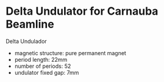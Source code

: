 # Delta Undulator for Carnauba Beamline
Delta Undulador

 - magnetic structure: pure permanent magnet
 - period length: 22mm
 - number of periods: 52
 - undulator fixed gap: 7mm
